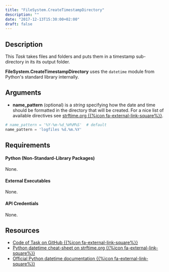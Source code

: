 ```yaml
---
title: "FileSystem.CreateTimestampDirectory"
description: ""
date: "2017-12-13T15:30:00+02:00"
draft: false
---
```


## Description

This *Task* takes files and folders and puts them in a timestamp sub-directory in its its output folder.

**FileSystem.CreateTimestampDirectory** uses the `datetime` module from Python's standard library internally.

## Arguments

- **name_pattern** (optional) is a *string* specifying how the date and time should be formatted in the directory that will be created. For a nice list of available directives see <a href="http://strftime.org" target="_blank">strftime.org {{%icon fa-external-link-square%}}</a>.

```python
# name_pattern = '%Y-%m-%d_%H%M%S'  # default
name_pattern = 'logfiles %d.%m.%Y'
```

## Requirements

#### Python (Non-Standard-Library Packages)

None.

#### External Executables

None.

#### API Credentials

None.

## Resources

- <a href="https://github.com/geberl/droppy-workspace/blob/master/Tasks/FileSystem.CreateTimestampDirectory/task.py" target="_blank">Code of Task on GitHub {{%icon fa-external-link-square%}}</a>
- <a href="http://strftime.org" target="_blank">Python datetime cheat-sheet on strftime.org {{%icon fa-external-link-square%}}</a>
- <a href="https://docs.python.org/2/library/datetime.html" target="_blank">Official Python datetime documentation {{%icon fa-external-link-square%}}</a>
